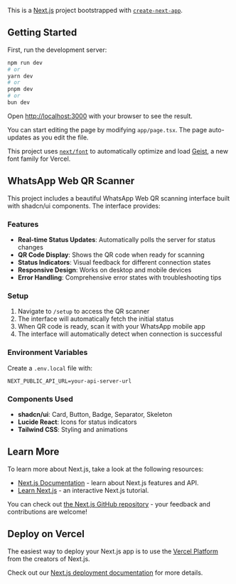 This is a [Next.js](https://nextjs.org) project bootstrapped with [`create-next-app`](https://nextjs.org/docs/app/api-reference/cli/create-next-app).

## Getting Started

First, run the development server:

```bash
npm run dev
# or
yarn dev
# or
pnpm dev
# or
bun dev
```

Open [http://localhost:3000](http://localhost:3000) with your browser to see the result.

You can start editing the page by modifying `app/page.tsx`. The page auto-updates as you edit the file.

This project uses [`next/font`](https://nextjs.org/docs/app/building-your-application/optimizing/fonts) to automatically optimize and load [Geist](https://vercel.com/font), a new font family for Vercel.

## WhatsApp Web QR Scanner

This project includes a beautiful WhatsApp Web QR scanning interface built with shadcn/ui components. The interface provides:

### Features
- **Real-time Status Updates**: Automatically polls the server for status changes
- **QR Code Display**: Shows the QR code when ready for scanning
- **Status Indicators**: Visual feedback for different connection states
- **Responsive Design**: Works on desktop and mobile devices
- **Error Handling**: Comprehensive error states with troubleshooting tips

### Setup
1. Navigate to `/setup` to access the QR scanner
2. The interface will automatically fetch the initial status
3. When QR code is ready, scan it with your WhatsApp mobile app
4. The interface will automatically detect when connection is successful

### Environment Variables
Create a `.env.local` file with:
```
NEXT_PUBLIC_API_URL=your-api-server-url
```

### Components Used
- **shadcn/ui**: Card, Button, Badge, Separator, Skeleton
- **Lucide React**: Icons for status indicators
- **Tailwind CSS**: Styling and animations

## Learn More

To learn more about Next.js, take a look at the following resources:

- [Next.js Documentation](https://nextjs.org/docs) - learn about Next.js features and API.
- [Learn Next.js](https://nextjs.org/learn) - an interactive Next.js tutorial.

You can check out [the Next.js GitHub repository](https://github.com/vercel/next.js) - your feedback and contributions are welcome!

## Deploy on Vercel

The easiest way to deploy your Next.js app is to use the [Vercel Platform](https://vercel.com/new?utm_medium=default-template&filter=next.js&utm_source=create-next-app&utm_campaign=create-next-app-readme) from the creators of Next.js.

Check out our [Next.js deployment documentation](https://nextjs.org/docs/app/building-your-application/deploying) for more details.
